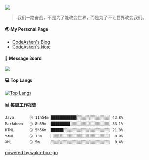 <p>
  <a href="https://count.getloli.com/get/@codeashen/"><img src="https://count.getloli.com/get/@codeashen"></a>
<!--   <img src="https://weather-icon.journeyad.repl.co/@shanghai?v=1" align="right"> -->
</p>

> 我们一路奋战，不是为了能改变世界，而是为了不让世界改变我们。

#### 🌏 My Personal Page

- [CodeAshen's Blog](http://codeashen.github.io/)
- [CodeAshen's Note](https://codeashen.github.io/Notes/#/)

#### 💬 Message Board

[![](https://chat.getloli.com/room/@codeashen.github/svg?width=600&height=280&limit=20&theme=light&title=codeashen@github:%20~&fontSize=13)](https://chat.getloli.com/room/@codeashen.github?title=CodeAshen%E7%9A%84%E7%95%99%E8%A8%80%E6%9D%BF)

#### 💻 Top Langs

[![Top Langs](https://github-readme-stats.vercel.app/api/top-langs/?username=codeashen&layout=compact)](https://github.com/anuraghazra/github-readme-stats)

<!-- waka-box start -->
#### <a href="https://gist.github.com/b8a76e2f77fae9f88c83d7724b8260e5" target="_blank">📊 每周工作报告</a>
```text
Java       🕓 11h54m ███████████▊░░░░░░░░░░░░░░░ 43.8%
Markdown   🕓 8h59m  ████████▉░░░░░░░░░░░░░░░░░░ 33.1%
HTML       🕓 5h56m  █████▉░░░░░░░░░░░░░░░░░░░░░ 21.8%
YAML       🕓 13m    ▏░░░░░░░░░░░░░░░░░░░░░░░░░░  0.8%
XML        🕓 5m     ░░░░░░░░░░░░░░░░░░░░░░░░░░░  0.4%
```
<!-- Powered by https://github.com/journey-ad/waka-box-go . -->
<!-- waka-box end -->
[powered by waka-box-go](https://github.com/codeashen/waka-box-go)

<!--
### 
**codeashen/codeashen** is a ✨ _special_ ✨ repository because its `README.md` (this file) appears on your GitHub profile.

Here are some ideas to get you started:

- 🔭 I’m currently working on ...
- 🌱 I’m currently learning ...
- 👯 I’m looking to collaborate on ...
- 🤔 I’m looking for help with ...
- 💬 Ask me about ...
- 📫 How to reach me: ...
- 😄 Pronouns: ...
- ⚡ Fun fact: ...
-->
